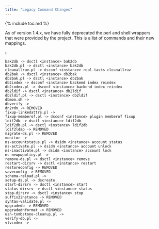 ```yaml
---
title: "Legacy Command Changes"
---
```


{% include toc.md %}

As of version 1.4.x, we have fully deprecated the perl and shell wrappers
that were provided by the project. This is a list of commands and their new mappings.

::

    bak2db -> dsctl <instance> bak2db
    bak2db.pl -> dsctl <instance> bak2db
    cleanallruv.pl -> dsconf <instance> repl-tasks cleanallruv
    db2bak -> dsctl <instance> db2bak
    db2bak.pl -> dsctl <instance> db2bak
    db2index -> dsconf <instance> backend index reindex
    db2index.pl -> dsconf <instance> backend index reindex
    db2ldif -> dsctl <instance> db2ldif
    db2ldif.pl -> dsctl <instance> db2ldif
    dbmon.sh ->
    dbverify -> 
    dn2rdn -> REMOVED
    fixup-linkedattrs.pl -> 
    fixup-memberof.pl -> dsconf <instance> plugin memberof fixup
    ldif2db -> dsctl <instance> ldif2db
    ldif2db.pl -> dsctl <instance> ldif2db
    ldif2ldap -> REMOVED
    migrate-ds.pl -> REMOVED
    monitor -> 
    ns-accountstatus.pl -> dsidm <instance> account status
    ns-activate.pl -> dsidm <instance> account unlock
    ns-inactivate.pl -> dsidm <instance> account lock
    ns-newpwpolicy.pl -> 
    remove-ds.pl -> dsctl <instance> remove
    restart-dirsrv -> dsctl <instance> restart
    restoreconfig -> REMOVED
    saveconfig -> REMOVED
    schema-reload.pl -> 
    setup-ds.pl -> dscreate
    start-dirsrv -> dsctl <instance> start
    status-dirsrv -> dsctl <instance> status
    stop-dirsrv -> dsctl <instance> stop
    suffix2instance -> REMOVED
    syntax-validate.pl ->
    upgradedb -> REMOVED
    upgradednformat -> REMOVED
    usn-tombstone-cleanup.pl -> 
    verify-db.pl -> 
    vlvindex -> 
